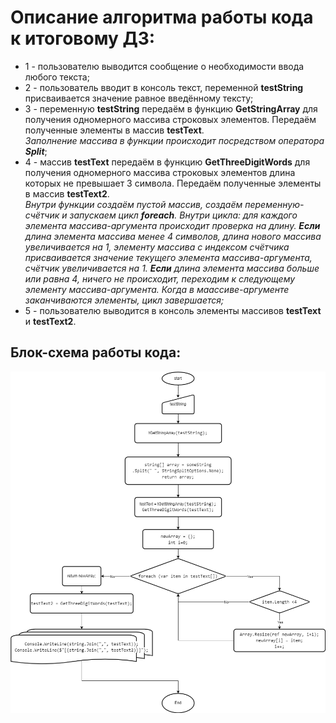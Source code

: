 # Описание алгоритма работы кода к итоговому ДЗ:

* 1 - пользователю выводится сообщение о необходимости ввода любого текста;
* 2 - пользователь вводит в консоль текст, переменной **testString** присваивается значение равное введённому тексту;
* 3 - переменную **testString** передаём в функцию **GetStringArray** для получения одномерного массива строковых элементов. Передаём полученные элементы в массив  **testText**.  
*Заполнение массива в функции происходит посредством оператора **Split***;
* 4 - массив  **testText** передаём в функцию **GetThreeDigitWords** для получения одномерного массива строковых элементов длина которых не превышает 3 символа. Передаём полученные элементы в массив  **testText2**.  
*Внутри функции создаём пустой массив, создаём переменную-счётчик и запускаем цикл **foreach**. Внутри цикла: для каждого элемента массива-аргумента происходит проверка на длину. **Если** длина элемента массива менее 4 символов, длина нового массива увеличивается на 1, элементу массива с индексом счётчика присваивается значение текущего элемента массива-аргумента, счётчик увеличивается на 1. **Если**  длина элемента массива больше или равна 4, ничего не происходит, переходим к следующему элементу массива-аргумента. Когда в маассиве-аргументе заканчиваются элементы, цикл завершается;*
* 5 - пользователю выводится в консоль элементы массивов **testText** и **testText2**.

## Блок-схема работы кода:
![Текст с описанием карти](./img/diagram.png)